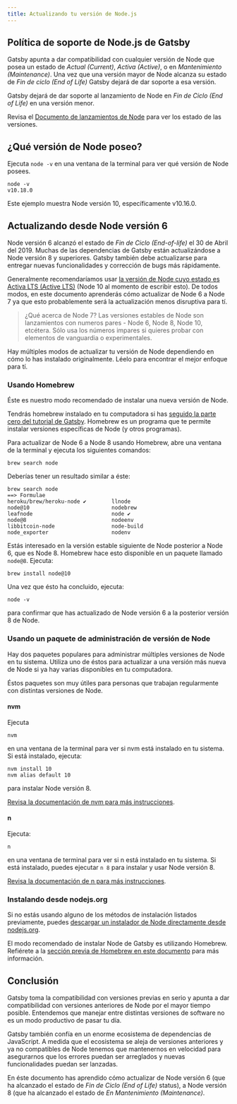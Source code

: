```yaml
---
title: Actualizando tu versión de Node.js
---
```


## Política de soporte de Node.js de Gatsby

Gatsby apunta a dar compatibilidad con cualquier versión de Node que posea un estado de _Actual (Current)_, _Activa (Active)_, o en _Mantenimiento (Maintenance)_. Una vez que una versión mayor de Node alcanza su estado de _Fin de ciclo (End of Life)_ Gatsby dejará de dar soporte a esa versión.

Gatsby dejará de dar soporte al lanzamiento de Node en _Fin de Ciclo (End of Life)_ en una versión menor.

Revisa el [Documento de lanzamientos de Node](https://github.com/nodejs/Release#nodejs-release-working-group) para ver los estado de las versiones.

## ¿Qué versión de Node poseo?

Ejecuta `node -v` en una ventana de la terminal para ver qué versión de Node posees.

```shell
node -v
v10.18.0
```

Este ejemplo muestra Node versión 10, específicamente v10.16.0.

## Actualizando desde Node versión 6

Node versión 6 alcanzó el estado de  _Fin de Ciclo (End-of-life)_ el 30 de Abril del 2019. Muchas de las dependencias de Gatsby están actualizándose a Node versión 8 y superiores. Gatsby también debe actualizarse para entregar nuevas funcionalidades y corrección de bugs más rápidamente.

Generalmente recomendaríamos usar [la versión de Node cuyo estado es Activa LTS (Active LTS)](https://github.com/nodejs/Release#nodejs-release-working-group) (Node 10 al momento de escribir esto). De todos modos, en este documento aprenderás cómo actualizar de Node 6 a Node 7 ya que esto probablemente será la actualización menos disruptiva para tí.

> ¿Qué acerca de Node 7? Las versiones estables de Node son lanzamientos con numeros pares - Node 6, Node 8, Node 10, etcétera. Sólo usa los números impares si quieres probar con elementos de vanguardia o experimentales.

Hay múltiples modos de actualizar tu versión de Node dependiendo en cómo lo has instalado originalmente. Léelo para encontrar el mejor enfoque para tí.

### Usando Homebrew

Éste es nuestro modo recomendado de instalar una nueva versión de Node.

Tendrás homebrew instalado en tu computadora si has [seguido la parte cero del tutorial de Gatsby](https://www.gatsbyjs.org/tutorial/part-zero/#-install-nodejs-and-npm). Homebrew es un programa que te permite instalar versiones específicas de Node (y otros programas).

Para actualizar de Node 6 a Node 8 usando Homebrew, abre una ventana de la terminal y ejecuta los siguientes comandos:

```shell
brew search node
```

Deberías tener un resultado similar a éste:

```shell
brew search node
==> Formulae
heroku/brew/heroku-node ✔        llnode                           node@10                          nodebrew
leafnode                         node ✔                           node@8                           nodeenv
libbitcoin-node                  node-build                       node_exporter                    nodenv
```

Estás interesado en la versión estable siguiente de Node posterior a Node 6, que es Node 8. Homebrew hace esto disponible en un paquete llamado `node@8`. Ejecuta:

```shell
brew install node@10
```

Una vez que ésto ha concluido, ejecuta:

```shell
node -v
```

para confirmar que has actualizado de Node versión 6 a la posterior versión 8 de Node.

### Usando un paquete de administración de versión de Node

Hay dos paquetes populares para administrar múltiples versiones de Node en tu sistema. Utiliza uno de éstos para actualizar a una versión más nueva de Node si ya hay varias disponibles en tu computadora.

Éstos paquetes son muy útiles para personas que trabajan regularmente con distintas versiones de Node.

#### nvm

Ejecuta

```shell
nvm
```

en una ventana de la terminal para ver si nvm está instalado en tu sistema. Si está instalado, ejecuta:

```shell
nvm install 10
nvm alias default 10
```

para instalar Node versión 8.

[Revisa la documentación de nvm para más instrucciones](https://github.com/nvm-sh/nvm).

#### n

Ejecuta:

```shell
n
```

en una ventana de terminal para ver si n está instalado en tu sistema. Si está instalado, puedes ejecutar `n 8` para instalar y usar Node versión 8.

[Revisa la documentación de n para más instrucciones](https://github.com/tj/n).

### Instalando desde  nodejs.org

Si no estás usando alguno de los métodos de instalación listados previamente, puedes [descargar un instalador de Node directamente desde nodejs.org](https://nodejs.org/es/).

El modo recomendado de instalar Node de Gatsby  es utilizando Homebrew. Refiérete a la [sección previa de Homebrew en este documento](#using-homebrew) para más información.

## Conclusión

Gatsby toma la compatibilidad con versiones previas en serio y apunta a dar compatibilidad con versiones anteriores de Node por el mayor tiempo posible. Entendemos que manejar entre distintas versiones de software no es un modo productivo de pasar tu día.

Gatsby también confía en un enorme ecosistema de dependencias de JavaScript. A medida que el ecosistema se aleja de versiones anteriores y ya no compatibles de Node tenemos que mantenernos en velocidad para asegurarnos que los errores puedan ser arreglados y nuevas funcionalidades puedan ser lanzadas.

En éste documento has aprendido cómo actualizar de Node versión 6 (que ha alcanzado el estado de  _Fin de Ciclo (End of Life)_ status), a Node versión 8 (que ha alcanzado el estado de _En Mantenimiento (Maintenance)_.
